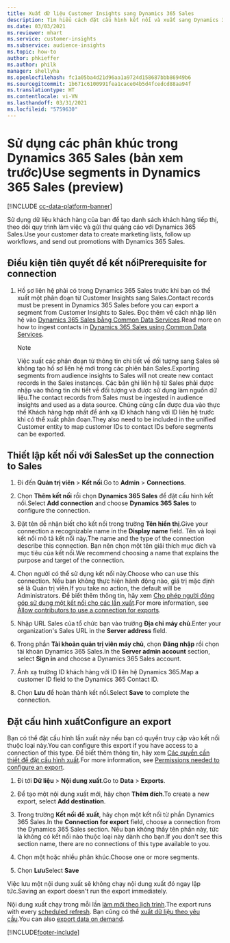 ```yaml
---
title: Xuất dữ liệu Customer Insights sang Dynamics 365 Sales
description: Tìm hiểu cách đặt cấu hình kết nối và xuất sang Dynamics 365 Sales.
ms.date: 03/03/2021
ms.reviewer: mhart
ms.service: customer-insights
ms.subservice: audience-insights
ms.topic: how-to
author: phkieffer
ms.author: philk
manager: shellyha
ms.openlocfilehash: fc1a05ba4d21d96aa1a9724d158687bbb86949b6
ms.sourcegitcommit: 1b671c6100991fea1cace04b5d4fcedcd88aa94f
ms.translationtype: HT
ms.contentlocale: vi-VN
ms.lasthandoff: 03/31/2021
ms.locfileid: "5759630"
---
```

# <a name="use-segments-in-dynamics-365-sales-preview"></a><span data-ttu-id="34534-103">Sử dụng các phân khúc trong Dynamics 365 Sales (bản xem trước)</span><span class="sxs-lookup"><span data-stu-id="34534-103">Use segments in Dynamics 365 Sales (preview)</span></span>

[!INCLUDE [cc-data-platform-banner](../includes/cc-data-platform-banner.md)]

<span data-ttu-id="34534-104">Sử dụng dữ liệu khách hàng của bạn để tạo danh sách khách hàng tiếp thị, theo dõi quy trình làm việc và gửi thư quảng cáo với Dynamics 365 Sales.</span><span class="sxs-lookup"><span data-stu-id="34534-104">Use your customer data to create marketing lists, follow up workflows, and send out promotions with Dynamics 365 Sales.</span></span>

## <a name="prerequisite-for-connection"></a><span data-ttu-id="34534-105">Điều kiện tiên quyết để kết nối</span><span class="sxs-lookup"><span data-stu-id="34534-105">Prerequisite for connection</span></span>

1. <span data-ttu-id="34534-106">Hồ sơ liên hệ phải có trong Dynamics 365 Sales trước khi bạn có thể xuất một phân đoạn từ Customer Insights sang Sales.</span><span class="sxs-lookup"><span data-stu-id="34534-106">Contact records must be present in Dynamics 365 Sales before you can export a segment from Customer Insights to Sales.</span></span> <span data-ttu-id="34534-107">Đọc thêm về cách nhập liên hệ vào [Dynamics 365 Sales bằng Common Data Services](connect-power-query.md).</span><span class="sxs-lookup"><span data-stu-id="34534-107">Read more on how to ingest contacts in [Dynamics 365 Sales using Common Data Services](connect-power-query.md).</span></span>

   > [!NOTE]
   > <span data-ttu-id="34534-108">Việc xuất các phân đoạn từ thông tin chi tiết về đối tượng sang Sales sẽ không tạo hồ sơ liên hệ mới trong các phiên bản Sales.</span><span class="sxs-lookup"><span data-stu-id="34534-108">Exporting segments from audience insights to Sales will not create new contact records in the Sales instances.</span></span> <span data-ttu-id="34534-109">Các bản ghi liên hệ từ Sales phải được nhập vào thông tin chi tiết về đối tượng và được sử dụng làm nguồn dữ liệu.</span><span class="sxs-lookup"><span data-stu-id="34534-109">The contact records from Sales must be ingested in audience insights and used as a data source.</span></span> <span data-ttu-id="34534-110">Chúng cũng cần được đưa vào thực thể Khách hàng hợp nhất để ánh xạ ID khách hàng với ID liên hệ trước khi có thể xuất phân đoạn.</span><span class="sxs-lookup"><span data-stu-id="34534-110">They also need to be included in the unified Customer entity to map customer IDs to contact IDs before segments can be exported.</span></span>

## <a name="set-up-the-connection-to-sales"></a><span data-ttu-id="34534-111">Thiết lập kết nối với Sales</span><span class="sxs-lookup"><span data-stu-id="34534-111">Set up the connection to Sales</span></span>

1. <span data-ttu-id="34534-112">Đi đến **Quản trị viên** > **Kết nối**.</span><span class="sxs-lookup"><span data-stu-id="34534-112">Go to **Admin** > **Connections**.</span></span>

1. <span data-ttu-id="34534-113">Chọn **Thêm kết nối** rồi chọn **Dynamics 365 Sales** để đặt cấu hình kết nối.</span><span class="sxs-lookup"><span data-stu-id="34534-113">Select **Add connection** and choose **Dynamics 365 Sales** to configure the connection.</span></span>

1. <span data-ttu-id="34534-114">Đặt tên dễ nhận biết cho kết nối trong trường **Tên hiển thị**.</span><span class="sxs-lookup"><span data-stu-id="34534-114">Give your connection a recognizable name in the **Display name** field.</span></span> <span data-ttu-id="34534-115">Tên và loại kết nối mô tả kết nối này.</span><span class="sxs-lookup"><span data-stu-id="34534-115">The name and the type of the connection describe this connection.</span></span> <span data-ttu-id="34534-116">Bạn nên chọn một tên giải thích mục đích và mục tiêu của kết nối.</span><span class="sxs-lookup"><span data-stu-id="34534-116">We recommend choosing a name that explains the purpose and target of the connection.</span></span>

1. <span data-ttu-id="34534-117">Chọn người có thể sử dụng kết nối này.</span><span class="sxs-lookup"><span data-stu-id="34534-117">Choose who can use this connection.</span></span> <span data-ttu-id="34534-118">Nếu bạn không thực hiện hành động nào, giá trị mặc định sẽ là Quản trị viên.</span><span class="sxs-lookup"><span data-stu-id="34534-118">If you take no action, the default will be Administrators.</span></span> <span data-ttu-id="34534-119">Để biết thêm thông tin, hãy xem [Cho phép người đóng góp sử dụng một kết nối cho các lần xuất](connections.md#allow-contributors-to-use-a-connection-for-exports).</span><span class="sxs-lookup"><span data-stu-id="34534-119">For more information, see [Allow contributors to use a connection for exports](connections.md#allow-contributors-to-use-a-connection-for-exports).</span></span>

1. <span data-ttu-id="34534-120">Nhập URL Sales của tổ chức bạn vào trường **Địa chỉ máy chủ**.</span><span class="sxs-lookup"><span data-stu-id="34534-120">Enter your organization's Sales URL in the **Server address** field.</span></span>

1. <span data-ttu-id="34534-121">Trong phần **Tài khoản quản trị viên máy chủ**, chọn **Đăng nhập** rồi chọn tài khoản Dynamics 365 Sales.</span><span class="sxs-lookup"><span data-stu-id="34534-121">In the **Server admin account** section, select **Sign in** and choose a Dynamics 365 Sales account.</span></span>

1. <span data-ttu-id="34534-122">Ánh xạ trường ID khách hàng với ID liên hệ Dynamics 365.</span><span class="sxs-lookup"><span data-stu-id="34534-122">Map a customer ID field to the Dynamics 365 Contact ID.</span></span>

1. <span data-ttu-id="34534-123">Chọn **Lưu** để hoàn thành kết nối.</span><span class="sxs-lookup"><span data-stu-id="34534-123">Select **Save** to complete the connection.</span></span> 

## <a name="configure-an-export"></a><span data-ttu-id="34534-124">Đặt cấu hình xuất</span><span class="sxs-lookup"><span data-stu-id="34534-124">Configure an export</span></span>

<span data-ttu-id="34534-125">Bạn có thể đặt cấu hình lần xuất này nếu bạn có quyền truy cập vào kết nối thuộc loại này.</span><span class="sxs-lookup"><span data-stu-id="34534-125">You can configure this export if you have access to a connection of this type.</span></span> <span data-ttu-id="34534-126">Để biết thêm thông tin, hãy xem [Các quyền cần thiết để đặt cấu hình xuất](export-destinations.md#set-up-a-new-export).</span><span class="sxs-lookup"><span data-stu-id="34534-126">For more information, see [Permissions needed to configure an export](export-destinations.md#set-up-a-new-export).</span></span>

1. <span data-ttu-id="34534-127">Đi tới **Dữ liệu** > **Nội dung xuất**.</span><span class="sxs-lookup"><span data-stu-id="34534-127">Go to **Data** > **Exports**.</span></span>

1. <span data-ttu-id="34534-128">Để tạo một nội dung xuất mới, hãy chọn **Thêm đích**.</span><span class="sxs-lookup"><span data-stu-id="34534-128">To create a new export, select **Add destination**.</span></span>

1. <span data-ttu-id="34534-129">Trong trường **Kết nối để xuất**, hãy chọn một kết nối từ phần Dynamics 365 Sales.</span><span class="sxs-lookup"><span data-stu-id="34534-129">In the **Connection for export** field, choose a connection from the Dynamics 365 Sales section.</span></span> <span data-ttu-id="34534-130">Nếu bạn không thấy tên phần này, tức là không có kết nối nào thuộc loại này dành cho bạn.</span><span class="sxs-lookup"><span data-stu-id="34534-130">If you don't see this section name, there are no connections of this type available to you.</span></span>

1. <span data-ttu-id="34534-131">Chọn một hoặc nhiều phân khúc.</span><span class="sxs-lookup"><span data-stu-id="34534-131">Choose one or more segments.</span></span>

1. <span data-ttu-id="34534-132">Chọn **Lưu**</span><span class="sxs-lookup"><span data-stu-id="34534-132">Select **Save**</span></span>

<span data-ttu-id="34534-133">Việc lưu một nội dung xuất sẽ không chạy nội dung xuất đó ngay lập tức.</span><span class="sxs-lookup"><span data-stu-id="34534-133">Saving an export doesn't run the export immediately.</span></span>

<span data-ttu-id="34534-134">Nội dung xuất chạy trong mỗi lần [làm mới theo lịch trình](system.md#schedule-tab).</span><span class="sxs-lookup"><span data-stu-id="34534-134">The export runs with every [scheduled refresh](system.md#schedule-tab).</span></span> <span data-ttu-id="34534-135">Bạn cũng có thể [xuất dữ liệu theo yêu cầu](export-destinations.md#run-exports-on-demand).</span><span class="sxs-lookup"><span data-stu-id="34534-135">You can also [export data on demand](export-destinations.md#run-exports-on-demand).</span></span> 

[!INCLUDE[footer-include](../includes/footer-banner.md)]
